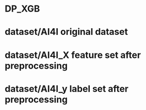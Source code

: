 # DP_XGB
# dataset/AI4I original dataset
# dataset/AI4I_X  feature set after preprocessing 
# dataset/AI4I_y  label set after preprocessing
